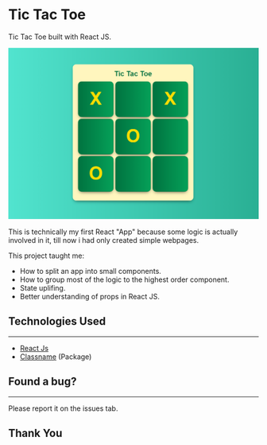 # Tic Tac Toe
Tic Tac Toe built with React JS. 

![app_image](./public/app.png "Live Preview")

This is technically my first React "App" because  some logic is actually involved in it, till now i had only created simple webpages.

This project taught me:
* How to split an app into small components.
* How to group most of the logic to the highest order component.
* State uplifing.
* Better understanding of props in React JS.

## Technologies Used
---
* [React Js](https://reactjs.org/ "React Official Website")
* [Classname](https://www.npmjs.com/package/classname "Classname package") (Package)

## Found a bug?
---
Please report it on the issues tab.

## Thank You
